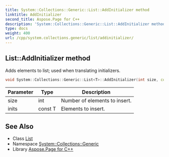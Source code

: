 ```yaml
---
title: System::Collections::Generic::List::AddInitializer method
linktitle: AddInitializer
second_title: Aspose.Page for C++
description: 'System::Collections::Generic::List::AddInitializer method. Adds elements to list; used when translating initializers in C++.'
type: docs
weight: 400
url: /cpp/system.collections.generic/list/addinitializer/
---
```

## List::AddInitializer method


Adds elements to list; used when translating initializers.

```cpp
void System::Collections::Generic::List<T>::AddInitializer(int size, const T inits[])
```


| Parameter | Type | Description |
| --- | --- | --- |
| size | int | Number of elements to insert. |
| inits | const T | Elements to insert. |

## See Also

* Class [List](../)
* Namespace [System::Collections::Generic](../../)
* Library [Aspose.Page for C++](../../../)
